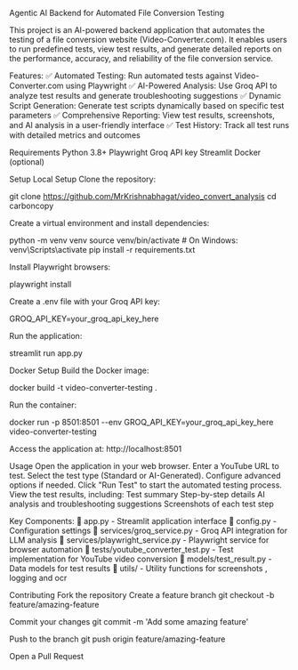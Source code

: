 Agentic AI Backend for Automated File Conversion Testing

This project is an AI-powered backend application that automates the testing of a file conversion website (Video-Converter.com). It enables users to run predefined tests, view test results, and generate detailed reports on the performance, accuracy, and reliability of the file conversion service.

Features:
 ✅ Automated Testing: Run automated tests against Video-Converter.com using Playwright
 ✅ AI-Powered Analysis: Use Groq API to analyze test results and generate troubleshooting suggestions
 ✅ Dynamic Script Generation: Generate test scripts dynamically based on specific test parameters
 ✅ Comprehensive Reporting: View test results, screenshots, and AI analysis in a user-friendly interface
 ✅ Test History: Track all test runs with detailed metrics and outcomes

Requirements
Python 3.8+
Playwright
Groq API key
Streamlit
Docker (optional)

Setup
Local Setup
Clone the repository:

 git clone https://github.com/MrKrishnabhagat/video_convert_analysis
cd carboncopy


Create a virtual environment and install dependencies:

 python -m venv venv
source venv/bin/activate  # On Windows: venv\Scripts\activate
pip install -r requirements.txt


Install Playwright browsers:

 playwright install


Create a .env file with your Groq API key:

 GROQ_API_KEY=your_groq_api_key_here


Run the application:

 streamlit run app.py


Docker Setup
Build the Docker image:

 docker build -t video-converter-testing .


Run the container:

 docker run -p 8501:8501 --env GROQ_API_KEY=your_groq_api_key_here video-converter-testing


Access the application at: http://localhost:8501



Usage
Open the application in your web browser.
Enter a YouTube URL to test.
Select the test type (Standard or AI-Generated).
Configure advanced options if needed.
Click "Run Test" to start the automated testing process.
View the test results, including:
Test summary
Step-by-step details
AI analysis and troubleshooting suggestions
Screenshots of each test step



Key Components:
 📌 app.py - Streamlit application interface
 📌 config.py - Configuration settings
 📌 services/groq_service.py - Groq API integration for LLM analysis
 📌 services/playwright_service.py - Playwright service for browser automation
 📌 tests/youtube_converter_test.py - Test implementation for YouTube video conversion
 📌 models/test_result.py - Data models for test results
 📌 utils/ - Utility functions for screenshots , logging and ocr

Contributing
Fork the repository
Create a feature branch
 git checkout -b feature/amazing-feature


Commit your changes
 git commit -m 'Add some amazing feature'


Push to the branch
 git push origin feature/amazing-feature


Open a Pull Request


